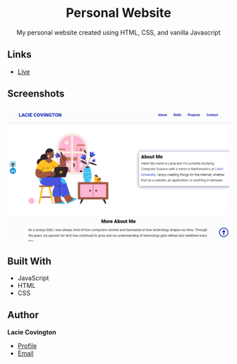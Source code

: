 <h1 align="center">Personal Website</h1>

<p align="center"> My personal website created using HTML, CSS, and vanilla Javascript</p>

## Links

- [Live](http://lccovington.me)

## Screenshots

![](/screenshot.png)

## Built With

- JavaScript
- HTML
- CSS

## Author

**Lacie Covington**

- [Profile](https://www.linkedin.com/in/lccov/)
- [Email](mailto:lacie.covington@gmail.com?subject=Hi "Hi!")
